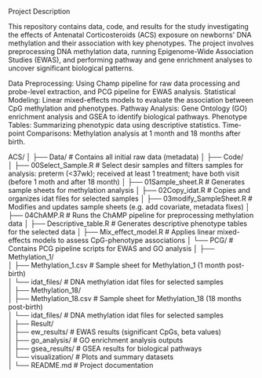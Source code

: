 Project Description

This repository contains data, code, and results for the study investigating the effects of Antenatal Corticosteroids (ACS) exposure on newborns' DNA methylation and their association with key phenotypes. The project involves preprocessing DNA methylation data, running Epigenome-Wide Association Studies (EWAS), and performing pathway and gene enrichment analyses to uncover significant biological patterns.

Data Preprocessing: Using Champ pipeline for raw data processing and probe-level extraction, and PCG pipeline for EWAS analysis.
Statistical Modeling: Linear mixed-effects models to evaluate the association between CpG methylation and phenotypes.
Pathway Analysis: Gene Ontology (GO) enrichment analysis and GSEA to identify biological pathways.
Phenotype Tables: Summarizing phenotypic data using descriptive statistics.
Time-point Comparisons: Methylation analysis at 1 month and 18 months after birth.

ACS/
│
├── Data/                      # Contains all initial raw data (metadata)
│
├── Code/  
│   ├── 00Select_Sample.R      # Select desir samples and filters samples for analysis: preterm (<37wk); received at least 1 treatment; have both visit (before 1 moth and after 18 month) 
│   ├── 01Sample_sheet.R       # Generates sample sheets for methylation analysis
│   ├── 02Copy_idat.R          # Copies and organizes idat files for selected samples
│   ├── 03modify_SampleSheet.R # Modifies and updates sample sheets (e.g. add covariate, metadata fixes)
│   ├── 04ChAMP.R              # Runs the ChAMP pipeline for preprocessing methylation data
│   ├── Descriptive_table.R    # Generates descriptive phenotype tables for the selected data
│   ├── Mix_effect_model.R     # Applies linear mixed-effects models to assess CpG-phenotype associations
│   └── PCG/                   # Contains PCG pipeline scripts for EWAS and GO analysis
│ 
├── Methylation_1/  
│   ├── Methylation_1.csv      # Sample sheet for Methylation_1 (1 month post-birth)  
│   └── idat_files/            # DNA methylation idat files for selected samples  
│
├── Methylation_18/  
│   ├── Methylation_18.csv     # Sample sheet for Methylation_18 (18 months post-birth)  
│   └── idat_files/            # DNA methylation idat files for selected samples  
│
├── Result/  
│   ├── ew_results/            # EWAS results (significant CpGs, beta values)  
│   ├── go_analysis/           # GO enrichment analysis outputs  
│   ├── gsea_results/          # GSEA results for biological pathways  
│   └── visualization/         # Plots and summary datasets  
│
└── README.md                  # Project documentation  
